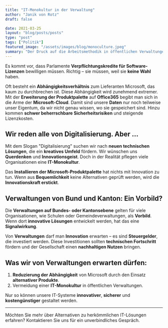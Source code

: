 ```yaml
---
title: "IT-Monokultur in der Verwaltung"
author: "Janik von Rotz"
draft: false

date: 2021-03-25
layout: "blog/posts/posts"
type: "post"
tags: ["Politik"]
featured_image: "/assets/images/blog/monoculture.jpeg"
summary: "Der Druck auf die Arbeitsmethodik in öffentlichen Verwaltungen und Institutionen steigt. Innovation und Kreativität ist gefordert. Ein Paradebeispiel war das Bundesamt für Gesundheit (BAG). Im vergang..."
---
```


Es kommt vor, dass Parlamente **Verpflichtungskredite für Software-Lizenzen** bewilligen müssen. Richtig – sie müssen, weil sie **keine Wahl** haben.

Oft besteht ein **Abhängigkeitsverhältnis** zum Lieferanten Microsoft, das kaum zu durchbrechen ist. Diese Abhängigkeit wird zunehmend extremer. Mit der **Erweiterung der Produktpalette** auf **Office365** begibt man sich in die Arme der **Microsoft-Cloud**. Damit sind unsere **Daten** nur noch teilweise unser Eigentum, da wir nicht genau wissen, wo sie gespeichert sind. Hinzu kommen **schwer beherrschbare Sicherheitsrisiken** und steigende Lizenzkosten.

## Wir reden alle von Digitalisierung. Aber ...

Mit dem Slogan "Digitalisierung" suchen wir nach **neuen technischen Lösungen**, die ein **kreatives Umfeld** fördern. Wir wünschen uns **Querdenken** und **Innovationsgeist**. Doch in der Realität pflegen viele Organisationen eine **IT-Monokultur**.

Das **Installieren der Microsoft-Produktpalette** hat nichts mit Innovation zu tun. Wenn aus **Bequemlichkeit** keine Alternativen geprüft werden, wird die **Innovationskraft erstickt**.

## Verwaltungen von Bund und Kanton: Ein Vorbild?

Die **Verwaltungen auf Bundes- oder Kantonsebene** gelten für viele Organisationen, wie Schulen oder Gemeindeverwaltungen, als **Vorbild**. Wenn dort **innovative Lösungen** entwickelt werden, hat das eine **Signalwirkung**.

Von **Verwaltungen** darf man **Innovation** erwarten – es sind **Steuergelder**, die investiert werden. Diese Investitionen sollten **technischen Fortschritt** fördern und der Gesellschaft einen **nachhaltigen Nutzen** bringen.

## Was wir von Verwaltungen erwarten dürfen:

1. **Reduzierung der Abhängigkeit** von Microsoft durch den Einsatz **alternativer Produkte**.
2. Vermeidung einer **IT-Monokultur** in öffentlichen Verwaltungen.

Nur so können unsere IT-Systeme **innovativer**, **sicherer** und **kostengünstiger** gestaltet werden.

---

Möchten Sie mehr über Alternativen zu herkömmlichen IT-Lösungen erfahren? Kontaktieren Sie uns für ein unverbindliches Gespräch.
